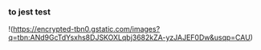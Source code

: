 ### to jest test
!(https://encrypted-tbn0.gstatic.com/images?q=tbn:ANd9GcTdYsxhs8DJSKOXLqbj3682kZA-yzJAJEF0Dw&usqp=CAU)

